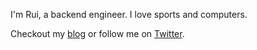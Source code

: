 I'm Rui, a backend engineer. I love sports and computers.

Checkout my [blog](https://piresrui.github.com) or follow me on [Twitter](https://twitter.com/0xPires).
